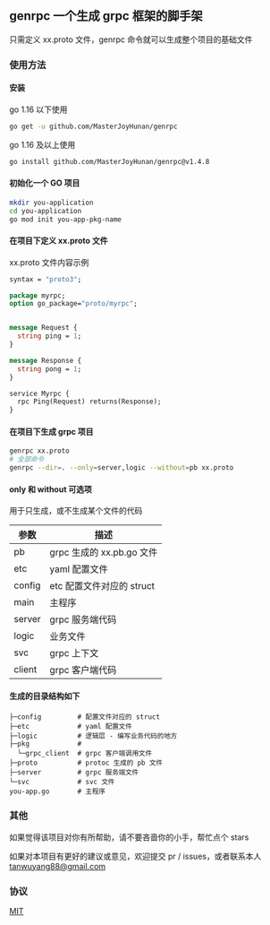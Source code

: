 ## genrpc 一个生成 grpc 框架的脚手架

只需定义 xx.proto 文件，genrpc 命令就可以生成整个项目的基础文件

### 使用方法

#### 安装

go 1.16 以下使用
```sh
go get -u github.com/MasterJoyHunan/genrpc
```
go 1.16 及以上使用
```sh
go install github.com/MasterJoyHunan/genrpc@v1.4.8
```

#### 初始化一个 GO 项目

```sh
mkdir you-application
cd you-application
go mod init you-app-pkg-name
```

#### 在项目下定义 xx.proto 文件

xx.proto 文件内容示例

```proto
syntax = "proto3";

package myrpc;
option go_package="proto/myrpc";


message Request {
  string ping = 1;
}

message Response {
  string pong = 1;
}

service Myrpc {
  rpc Ping(Request) returns(Response);
}

```

#### 在项目下生成 grpc 项目

```sh
genrpc xx.proto
# 全部命令
genrpc --dir=. --only=server,logic --without=pb xx.proto
```

#### only 和 without 可选项

用于只生成，或不生成某个文件的代码

|参数|描述|
|-|-|
|pb|grpc 生成的 xx.pb.go 文件|
|etc|yaml 配置文件|
|config|etc 配置文件对应的 struct|
|main|主程序|
|server|grpc 服务端代码|
|logic|业务文件|
|svc|grpc 上下文|
|client|grpc 客户端代码|


#### 生成的目录结构如下

```
├─config         # 配置文件对应的 struct
├─etc            # yaml 配置文件
├─logic          # 逻辑层 - 编写业务代码的地方
├─pkg            # 
  └─grpc_client  # grpc 客户端调用文件 
├─proto          # protoc 生成的 pb 文件
├─server         # grpc 服务端文件
└─svc            # svc 文件
you-app.go       # 主程序
```

### 其他

如果觉得该项目对你有所帮助，请不要吝啬你的小手，帮忙点个 stars

如果对本项目有更好的建议或意见，欢迎提交 pr / issues，或者联系本人 tanwuyang88@gmail.com

### 协议

[MIT](https://github.com/MasterJoyHunan/genrpc/blob/master/LICENSE)
